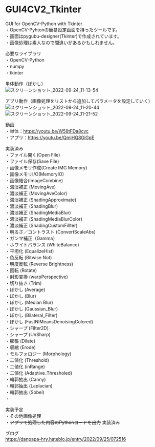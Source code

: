 # GUI4CV2_Tkinter  
GUI for OpenCV-Python with Tkinter  
・OpenCV-Pyhtonの簡易設定画面を持ったツールです。  
・画面はpygubu-designer(Tkinter)で作成されています。  
・画像処理は素人なので間違いがあるかもしれません。  
  
必要なライブラリ  
・OpenCV-Python  
・numpy  
・tkinter
  
単体動作（ぼかし）  
![スクリーンショット_2022-09-24_11-13-54](https://user-images.githubusercontent.com/86605611/192075844-00cecf9b-a432-4740-b0da-f4ccbdbb8d80.png)

  
アプリ動作（画像処理をリストから追加してパラメータを設定していく）  
![スクリーンショット_2022-09-24_11-20-44](https://user-images.githubusercontent.com/86605611/192076052-25b7f997-86cd-4de7-a650-48c55700d2cc.png)
![スクリーンショット_2022-09-24_11-21-52](https://user-images.githubusercontent.com/86605611/192076061-6e088691-ed36-4180-971a-e33c218a0d89.png)

  
動画    
・単体：https://youtu.be/W58tFDa8cvc  
・アプリ：https://youtu.be/QmiHQ8GiGpE  
  
実装済み  
・ファイル開く(Open File)  
・ファイル保存(Save File)  
・画像メモリ作成(Create IMG Memory)  
・画像メモリI/O(MemoryIO)  
・画像結合(ImageCombine)  
・濃淡補正 (MovingAve)  
・濃淡補正 (MovingAveColor)  
・濃淡補正 (ShadingApproximate)  
・濃淡補正 (ShadingBlur)  
・濃淡補正 (ShadingMediaBlur)  
・濃淡補正 (ShadingMediaBlurColor)  
・濃淡補正 (ShadingCustomFillter)  
・明るさ／コントラスト (ConvertScaleAbs)  
・ガンマ補正（Gamma）  
・ホワイトバランス (WhiteBalance)  
・平坦化 (EqualizeHist)  
・色反転 (Bitwise Not)  
・明度反転 (Reverse Brightness)  
・回転 (Rotate)  
・射影変換 (warpPerspective)  
・切り抜き (Trim)  
・ぼかし (Average)  
・ぼかし (Blur)  
・ぼかし (Median Blur)  
・ぼかし (Gaussian_Blur)  
・ぼかし (Bilateral_Filter)  
・ぼかし (FastNlMeansDenoisingColored)  
・シャープ (Filter2D)  
・シャープ (UnSharp)  
・膨張 (Dilate)  
・収縮 (Erode)  
・モルフォロジー (Morphology)  
・二値化 (Threshold)  
・二値化 (inRange)  
・二値化 (Adaptive_Thresholed)  
・輪郭抽出 (Canny)  
・輪郭抽出 (Laplacian)  
・輪郭抽出 (Sobel)  
・  
  
実装予定  
・その他画像処理  
・~~アプリで処理した内容のPythonコードを出力~~ 実装済み  
  
ブログ  
https://danpapa-hry.hateblo.jp/entry/2022/09/25/072516  
